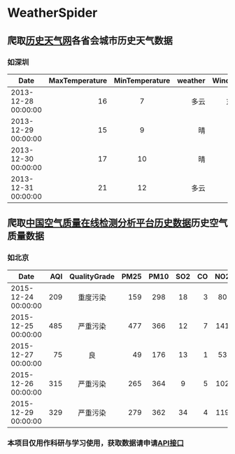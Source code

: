 # WeatherSpider

## 爬取[历史天气网](http://lishi.tianqi.com/)各省会城市历史天气数据

### 如深圳

| Date        | MaxTemperature    |  MinTemperature  |  weather  |  WindDirection  |  AirClassification  |
| --------   | -----:   | :----: | -----:   | :----: | :----: |
| 2013-12-28 00:00:00 |             16 |              7 | 多云                        | 东北风                    | 小于3级             |
| 2013-12-29 00:00:00 |             15 |              9 | 晴                          | 北风                      | 小于3级             |
| 2013-12-30 00:00:00 |             17 |             10 | 晴                          | 北风                      | 小于3级             |
| 2013-12-31 00:00:00 |             21 |             12 | 多云                        | 北风                      | 小于3级             |




## 爬取[中国空气质量在线检测分析平台历史数据](https://www.aqistudy.cn/historydata/)历史空气质量数据

### 如北京
| Date        | AQI    |  QualityGrade  |  PM25 |  PM10  |  SO2  |  CO  |  NO2  | O3_8h  |
| --------   | -----:   | :----: | -----:   | :----: | :----: |-----:   | :----: | :----: |
| 2015-12-24 00:00:00 |  209 | 重度污染     |  159 |  298 |   18 |    3 |   80 |    40 |
| 2015-12-25 00:00:00 |  485 | 严重污染     |  477 |  366 |   12 |    7 |  141 |    13 |
| 2015-12-27 00:00:00 |   75 | 良           |   49 |  176 |   13 |    1 |   53 |    24 |
| 2015-12-26 00:00:00 |  315 | 严重污染     |  265 |  364 |    9 |    5 |  102 |    10 |
| 2015-12-29 00:00:00 |  329 | 严重污染     |  279 |  362 |   34 |    4 |  119 |     9 |


### 本项目仅用作科研与学习使用，获取数据请申请[API接口](http://www.pm25.in/api_doc)